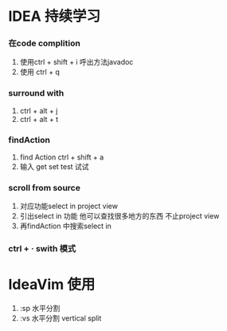 # IDEA 持续学习
### 在code complition 
1. 使用ctrl + shift + i 呼出方法javadoc
2. 使用 ctrl + q 

### surround with 
1. ctrl + alt + j
2. ctrl + alt + t

### findAction
1. find Action  ctrl + shift + a
2. 输入 get set test 试试

### scroll from source 
1. 对应功能select in project view
2. 引出select in 功能 他可以查找很多地方的东西 不止project view
3. 再findAction 中搜索select in

### ctrl + · swith 模式

# IdeaVim 使用
1. :sp  水平分割
2. :vs  水平分割 vertical split